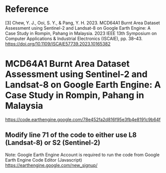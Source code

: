 # Reference 
[3]	Chew, Y. J., Ooi, S. Y., & Pang, Y. H. 2023. MCD64A1 Burnt Area Dataset Assessment using Sentinel-2 and Landsat-8 on Google Earth Engine: A Case Study in Rompin, Pahang in Malaysia. 2023 IEEE 13th Symposium on Computer Applications & Industrial Electronics (ISCAIE), pp. 38–43. https://doi.org/10.1109/ISCAIE57739.2023.10165382


# MCD64A1 Burnt Area Dataset Assessment using Sentinel-2 and Landsat-8 on Google Earth  Engine: A Case Study in Rompin, Pahang in Malaysia 
https://code.earthengine.google.com/78e452fa2d816f95e3fb4e8191c9b64f

## Modify line 71 of the code to either use L8 (Landsat-8) or S2 (Sentinel-2) 

Note: Google Earth Engine Account is required to run the code from Google Earth Engine Code Editor (Javascript)
https://earthengine.google.com/new_signup/


